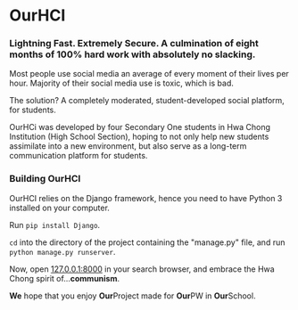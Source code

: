 # OurHCI
### Lightning Fast. Extremely Secure. A culmination of eight months of 100% hard work with absolutely no slacking.

Most people use social media an average of every moment of their lives per hour. Majority of their social media use is toxic, which is bad.

The solution? A completely moderated, student-developed social platform, for students.

OurHCi was developed by four Secondary One students in Hwa Chong Institution (High School Section), hoping to not only help new students assimilate into a new environment, but also serve as a long-term communication platform for students.

### Building OurHCI

OurHCI relies on the Django framework, hence you need to have Python 3 installed on your computer.

Run ```pip install Django```.

```cd``` into the directory of the project containing the "manage.py" file, and run ```python manage.py runserver```.

Now, open [127.0.0.1:8000](127.0.0.1:8000) in your search browser, and embrace the Hwa Chong spirit of...**communism**.

**We** hope that you enjoy **Our**Project made for **Our**PW in **Our**School.
